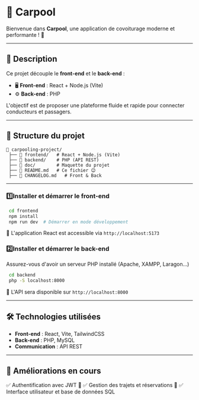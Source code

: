 # 🚗 Carpool

Bienvenue dans **Carpool**, une application de covoiturage moderne et performante ! 🚀

---

## 🎯 Description

Ce projet découple le **front-end** et le **back-end** :

- 🖥️ **Front-end** : React + Node.js (Vite)
- ⚙️ **Back-end** : PHP

L'objectif est de proposer une plateforme fluide et rapide pour connecter conducteurs et passagers.

---

## 📂 Structure du projet

```
📁 carpooling-project/
 ├── 📂 frontend/   # React + Node.js (Vite)
 ├── 📂 backend/    # PHP (API REST)
 ├── 📂 doc/        # Maquette du projet
 ├── 📜 README.md   # Ce fichier 😉
 ├── 📜 CHANGELOG.md   # Front & Back

```

---

### 1️⃣Installer et démarrer le **front-end**

```sh
 cd frontend
 npm install
 npm run dev  # Démarrer en mode développement
```

🔹 L'application React est accessible via `http://localhost:5173`

### 2️⃣Installer et démarrer le **back-end**

Assurez-vous d'avoir un serveur PHP installé (Apache, XAMPP, Laragon...)

```sh
 cd backend
 php -S localhost:8000
```

🔹 L'API sera disponible sur `http://localhost:8000`

---

## 🛠️ Technologies utilisées

- **Front-end** : React, Vite, TailwindCSS
- **Back-end** : PHP, MySQL
- **Communication** : API REST

---

## 📌 Améliorations en cours

✅ Authentification avec JWT 🔑
✅ Gestion des trajets et réservations 📅
✅ Interface utilisateur et base de données SQL
